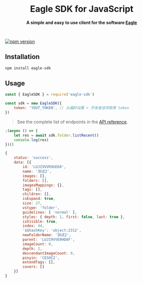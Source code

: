<div align="center">
	<h1>Eagle SDK for JavaScript</h1>
	<p>
		<b>A simple and easy to use client for the software <a href="https://eagle.cool/"> Eagle</a></b>
	</p>
	<br>
</div>

[![npm version](https://d25lcipzij17d.cloudfront.net/badge.svg?id=js&r=r&ts=1683906897&type=6e&v=0.0.4&x2=0)](https://www.npmjs.com/package/eagle-sdk)

## Installation

```sh
npm install eagle-sdk
```

## Usage

```js
const { EagleSDK } = require('eagle-sdk')

const sdk = new EagleSDK({
    token: 'YOUT_TOKEN', // 从偏好设置 > 开发者选项取得 token
})
```

> See the complete list of endpoints in the [API reference](https://www.yuque.com/augus-gsjgn/eagle-api/utghhy).

```js
;(async () => {
    let res = await sdk.folder.listRecent()
    console.log(res)
})()
```

```js
{
    status: 'success',
    data: [{
        id: 'LUJI9VVR9UE60',
        name: '测试2',
        images: [],
        folders: [],
        imagesMappings: {},
        tags: [],
        children: [],
        isExpand: true,
        size: 27,
        vstype: 'folder',
        guidelines: [ 'normal' ],
        styles: { depth: 1, first: false, last: true },
        isVisible: true,
        index: 44,
        '$$hashKey': 'object:2312',
        newFolderName: '测试2',
        parent: 'LUJI9VVE0HDAF',
        imageCount: 0,
        depth: 1,
        descendantImageCount: 0,
        pinyin: 'CESHI2',
        extendTags: [],
        covers: []
    }]
}


```
